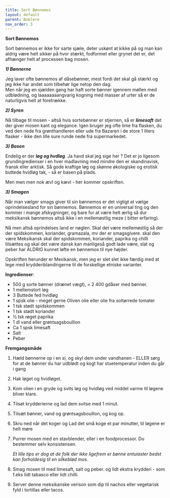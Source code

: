 ```yaml
---
title: Sort Bønnemos
layout: default
parent: Boblere
nav_order: 3
---
```


**Sort Bønnemos**

Sort bønnemos er ikke for sarte sjæle, deter uskønt at kikke på og man kan aldrig være helt sikker på hvor stærkt, fodformet eller grynet det er, det afhænger helt af processen bag mosen.

***1) Bønnerne***
   
   Jeg laver ofte bønnemos af dåsebønner, mest fordi det skal gå stærkt og jeg ikke har andet som tilbehør lige netop den dag.  
   Men når jeg en sjælden gang har haft sorte bønner igennem møllen med udblødning, og laaaaaaaangvarig kogning med masser af urter så er de naturligvis helt at foretrække.

***2) Syren***
   
   Nå tilbage til mosen - altså hvis sortebønner er stjernen, så er ***limesaft*** det der giver mosen kant og elegance. Igen bruger jeg ofte lime fra flasken, du ved den nede fra grønthandleren eller ude fra Bazaren i de store 1 liters flasker - ikke den lille sure runde nede fra supermarkedet. 


***3) Basen***

Endelig er der ***løg og hvdløg***. Ja havd skal jeg sige her ? Det er jo ligesom grundingredienser i en hver madlavning med mindre den er skandinavisk, fransk eller arktisk. Så gode kraftige løg og skønne økologiske og erotisk buttede hvidløg tak, - så er basen på plads. 

Men men men nok ævl og kævl - her kommer opskriften. 

***3) Smagen***

Når man vælger smags giver til sin bønnemos er det vigtigt at vælge oprindelsesland for sin bønnemos. Bønnemos er en universal ting og den kommer i mange afskygninger, og bare for at være helt ærlig så dur meksikansk bønnemos altså ikke i en mellemøstlig meze ( bitter erfaring).

Nå men altså oprindelses land er nøglen. Skal det være mellemøstlig så der der spidskommen, koriander, gramazala, mv der er smagsgivere. skal den være Meksikansk skal der spidskommen, koriander, paprika og chilli tilsættes og skal det være dansk kan manligeså godt lade være, slat og peber har ALDRIG kunnet løfte en bønnemos til nye højder.

Opskriften herunder er Mexikansk, men jeg er slet slet ikke færdig med at lege med krydderiblandingerne til de forskellige etniske varianter. 

**Ingredienser**: 

- 500 g sorte bønner (drænet vægt), = 2 400 gdåser med bønner.
- 1 mellemstort løg
- 3 Buttede fed hvidløg
- 1 spsk olie - meget gerne Oliven olie eller olie fra soltørrede tomater
- 1 tsk stødt spidskommen
- 1 tsk stødt koriander
- ½ tsk røget paprika
- 1 dl vand eller grøntsagsboullion
- Ca 1 spsk limesaft
- Salt
- Peber

**Fremgangsmåde**

1) Hæld bønnerne op i en si, og skyl dem under vandhanen -  ELLER sørg for at de bønner du har udblødt og kogt har stuetemperatur inden du går i gang

2) Hak løget og hvidløget.
   
3) Kom olien i en gryde og svits løg og hvidløg ved middel varme til løgene bliver klare.
   
4) Tilsøt krydderierne og lad dem  svitse med 1 minut.
   
5) Tilsæt bønner, vand og grøntsagsbouillon, og kog op. 
   
6) Skru ned når det koger og Lad det små koge et par minutter, til løgene er helt møre
   
7)  Purrer mosen med en stavblender, eller i en foodprocessor. Du bestemmer selv konsistensen.

    *Et lille tips er dog at de folk der ikke ligefrem er bønne entuiaster bedst kan forholdesig til en silkeblød mos.*

10) Smag mosen til med limesaft, salt og peber. og lidt ekstra krydderi - som f.eks lidt tabasco eller lidt chilli.

11) Server denne meksikanske verison som dip til nachos eller vegetarisk fyld i tortillas eller tacos.
